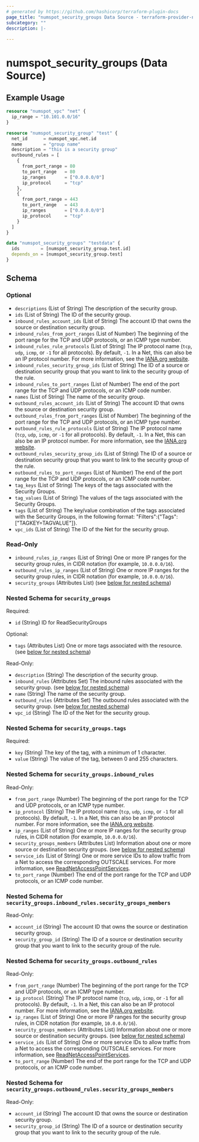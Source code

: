 ```yaml
---
# generated by https://github.com/hashicorp/terraform-plugin-docs
page_title: "numspot_security_groups Data Source - terraform-provider-numspot"
subcategory: ""
description: |-
  
---
```


# numspot_security_groups (Data Source)



## Example Usage

```terraform
resource "numspot_vpc" "net" {
  ip_range = "10.101.0.0/16"
}

resource "numspot_security_group" "test" {
  net_id      = numspot_vpc.net.id
  name        = "group name"
  description = "this is a security group"
  outbound_rules = [
    {
      from_port_range = 80
      to_port_range   = 80
      ip_ranges       = ["0.0.0.0/0"]
      ip_protocol     = "tcp"
    },
    {
      from_port_range = 443
      to_port_range   = 443
      ip_ranges       = ["0.0.0.0/0"]
      ip_protocol     = "tcp"
    }
  ]
}

data "numspot_security_groups" "testdata" {
  ids        = [numspot_security_group.test.id]
  depends_on = [numspot_security_group.test]
}
```

<!-- schema generated by tfplugindocs -->
## Schema

### Optional

- `descriptions` (List of String) The description of the security group.
- `ids` (List of String) The ID of the security group.
- `inbound_rules_account_ids` (List of String) The account ID that owns the source or destination security group.
- `inbound_rules_from_port_ranges` (List of Number) The beginning of the port range for the TCP and UDP protocols, or an ICMP type number.
- `inbound_rules_rule_protocols` (List of String) The IP protocol name (`tcp`, `udp`, `icmp`, or `-1` for all protocols). By default, `-1`. In a Net, this can also be an IP protocol number. For more information, see the [IANA.org website](https://www.iana.org/assignments/protocol-numbers/protocol-numbers.xhtml).
- `inbound_rules_security_group_ids` (List of String) The ID of a source or destination security group that you want to link to the security group of the rule.
- `inbound_rules_to_port_ranges` (List of Number) The end of the port range for the TCP and UDP protocols, or an ICMP code number.
- `names` (List of String) The name of the security group.
- `outbound_rules_account_ids` (List of String) The account ID that owns the source or destination security group.
- `outbound_rules_from_port_ranges` (List of Number) The beginning of the port range for the TCP and UDP protocols, or an ICMP type number.
- `outbound_rules_rule_protocols` (List of String) The IP protocol name (`tcp`, `udp`, `icmp`, or `-1` for all protocols). By default, `-1`. In a Net, this can also be an IP protocol number. For more information, see the [IANA.org website](https://www.iana.org/assignments/protocol-numbers/protocol-numbers.xhtml).
- `outbound_rules_security_group_ids` (List of String) The ID of a source or destination security group that you want to link to the security group of the rule.
- `outbound_rules_to_port_ranges` (List of Number) The end of the port range for the TCP and UDP protocols, or an ICMP code number.
- `tag_keys` (List of String) The keys of the tags associated with the Security Groups.
- `tag_values` (List of String) The values of the tags associated with the Security Groups.
- `tags` (List of String) The key/value combination of the tags associated with the Security Groups, in the following format: "Filters":{"Tags":["TAGKEY=TAGVALUE"]}.
- `vpc_ids` (List of String) The ID of the Net for the security group.

### Read-Only

- `inbound_rules_ip_ranges` (List of String) One or more IP ranges for the security group rules, in CIDR notation (for example, `10.0.0.0/16`).
- `outbound_rules_ip_ranges` (List of String) One or more IP ranges for the security group rules, in CIDR notation (for example, `10.0.0.0/16`).
- `security_groups` (Attributes List) (see [below for nested schema](#nestedatt--security_groups))

<a id="nestedatt--security_groups"></a>
### Nested Schema for `security_groups`

Required:

- `id` (String) ID for ReadSecurityGroups

Optional:

- `tags` (Attributes List) One or more tags associated with the resource. (see [below for nested schema](#nestedatt--security_groups--tags))

Read-Only:

- `description` (String) The description of the security group.
- `inbound_rules` (Attributes Set) The inbound rules associated with the security group. (see [below for nested schema](#nestedatt--security_groups--inbound_rules))
- `name` (String) The name of the security group.
- `outbound_rules` (Attributes Set) The outbound rules associated with the security group. (see [below for nested schema](#nestedatt--security_groups--outbound_rules))
- `vpc_id` (String) The ID of the Net for the security group.

<a id="nestedatt--security_groups--tags"></a>
### Nested Schema for `security_groups.tags`

Required:

- `key` (String) The key of the tag, with a minimum of 1 character.
- `value` (String) The value of the tag, between 0 and 255 characters.


<a id="nestedatt--security_groups--inbound_rules"></a>
### Nested Schema for `security_groups.inbound_rules`

Read-Only:

- `from_port_range` (Number) The beginning of the port range for the TCP and UDP protocols, or an ICMP type number.
- `ip_protocol` (String) The IP protocol name (`tcp`, `udp`, `icmp`, or `-1` for all protocols). By default, `-1`. In a Net, this can also be an IP protocol number. For more information, see the [IANA.org website](https://www.iana.org/assignments/protocol-numbers/protocol-numbers.xhtml).
- `ip_ranges` (List of String) One or more IP ranges for the security group rules, in CIDR notation (for example, `10.0.0.0/16`).
- `security_groups_members` (Attributes List) Information about one or more source or destination security groups. (see [below for nested schema](#nestedatt--security_groups--inbound_rules--security_groups_members))
- `service_ids` (List of String) One or more service IDs to allow traffic from a Net to access the corresponding OUTSCALE services. For more information, see [ReadNetAccessPointServices](#readnetaccesspointservices).
- `to_port_range` (Number) The end of the port range for the TCP and UDP protocols, or an ICMP code number.

<a id="nestedatt--security_groups--inbound_rules--security_groups_members"></a>
### Nested Schema for `security_groups.inbound_rules.security_groups_members`

Read-Only:

- `account_id` (String) The account ID that owns the source or destination security group.
- `security_group_id` (String) The ID of a source or destination security group that you want to link to the security group of the rule.



<a id="nestedatt--security_groups--outbound_rules"></a>
### Nested Schema for `security_groups.outbound_rules`

Read-Only:

- `from_port_range` (Number) The beginning of the port range for the TCP and UDP protocols, or an ICMP type number.
- `ip_protocol` (String) The IP protocol name (`tcp`, `udp`, `icmp`, or `-1` for all protocols). By default, `-1`. In a Net, this can also be an IP protocol number. For more information, see the [IANA.org website](https://www.iana.org/assignments/protocol-numbers/protocol-numbers.xhtml).
- `ip_ranges` (List of String) One or more IP ranges for the security group rules, in CIDR notation (for example, `10.0.0.0/16`).
- `security_groups_members` (Attributes List) Information about one or more source or destination security groups. (see [below for nested schema](#nestedatt--security_groups--outbound_rules--security_groups_members))
- `service_ids` (List of String) One or more service IDs to allow traffic from a Net to access the corresponding OUTSCALE services. For more information, see [ReadNetAccessPointServices](#readnetaccesspointservices).
- `to_port_range` (Number) The end of the port range for the TCP and UDP protocols, or an ICMP code number.

<a id="nestedatt--security_groups--outbound_rules--security_groups_members"></a>
### Nested Schema for `security_groups.outbound_rules.security_groups_members`

Read-Only:

- `account_id` (String) The account ID that owns the source or destination security group.
- `security_group_id` (String) The ID of a source or destination security group that you want to link to the security group of the rule.
